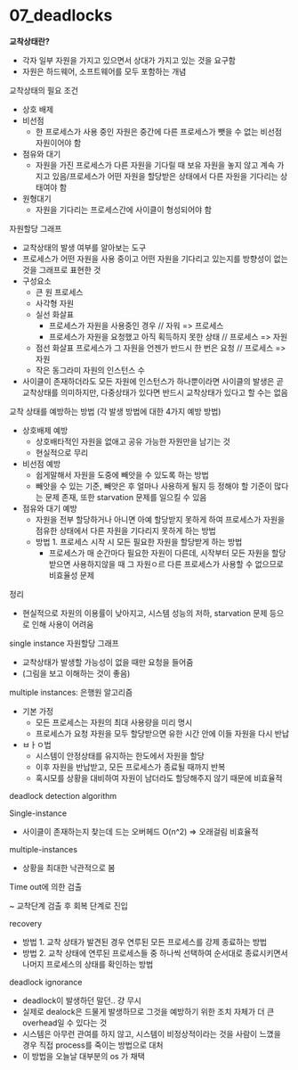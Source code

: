 # 07_deadlocks

**교착상태란?**

* 각자 일부 자원을 가지고 있으면서 상대가 가지고 있는 것을 요구함
* 자원은 하드웨어, 소프트웨어를 모두 포함하는 개념

교착상태의 필요 조건

* 상호 배제
* 비선점
  * 한 프로세스가 사용 중인 자원은 중간에 다른 프로세스가 뺏을 수 없는 비선점 자원이어야 함
* 점유와 대기
  * 자원을 가진 프로세스가 다른 자원을 기다릴 때 보유 자원을 놓지 않고 계속 가지고 있음/프로세스가 어떤 자원을 할당받은 상태에서 다른 자원을 기다리는 상태여야 함
* 원형대기
  * 자원을 기다리는 프로세스간에 사이클이 형성되어야 함

자원할당 그래프

* 교착상태의 발생 여부를 알아보는 도구
* 프로세스가 어떤 자원을 사용 중이고 어떤 자원을 기다리고 있는지를 방향성이 없는 것을 그래프로 표현한 것
* 구성요소
  * 큰 원 프로세스
  * 사각형 자원
  * 실선 화살표
    * 프로세스가 자원을 사용중인 경우 // 자워 => 프로세스
    * 프로세스가 자원을 요청했고 아직 획득하지 못한 상태 // 프로세스 => 자원
  * 점선 화살표 프로세스가 그 자원을 언젠가 반드시 한 번은 요청 // 프로세스 => 자원
  * 작은 동그라미 자원의 인스턴스 수
* 사이클이 존재하더라도 모든 자원에 인스턴스가 하나뿐이라면 사이클의 발생은 곧 교착상태를 의미하지만, 다중상태가 있다면 반드시 교착상태가 있다고 할 수는 없음

교착 상태를 예방하는 방법 (각 발생 방법에 대한 4가지 예방 방법)

* 상호배제 예방
  * 상호배타적인 자원을 없애고 공유 가능한 자원만을 남기는 것
  * 현실적으로 무리
* 비선점 예방
  * 쉽게말해서 자원을 도중에 빼앗을 수 있도록 하는 방법
  * 빼앗을 수 있는 기준, 빼앗은 후 얼마나 사용하게 될지 등 정해야 할 기준이 많다는 문제 존재, 또한 starvation 문제를 일으킬 수 있음
* 점유와 대기 예방
  * 자원을 전부 할당하거나 아니면 아예 할당받지 못하게 하여 프로세스가 자원을 점유한 상태에서 다른 자원을 기다리지 못하게 하는 방법
  * 방법 1. 프로세스 시작 시 모든 필요한 자원을 할당받게 하는 방법
    * 프로세스가 매 순간마다 필요한 자원이 다른데, 시작부터 모든 자원을 할당받으면 사용하지않을 때 그 자원ㅇ르 다른 프로세스가 사용할 수 없으므로 비효율성 문제

정리

* 현실적으로 자원의 이용률이 낮아지고, 시스템 성능의 저하, starvation 문제 등으로 인해 사용이 어려움



single instance 자원할당 그래프

* 교착상태가 발생할 가능성이 없을 때만 요청을 들어줌
* (그림을 보고 이해하는 것이 좋음)

multiple instances: 은행원 알고리즘

* 기본 가정
  * 모든 프로세스는 자원의 최대 사용량을 미리 명시
  * 프로세스가 요청 자원을 모두 할당받으면 유한 시간 안에 이들 자원을 다시 반납
* ㅂㅏㅇ법
  * 시스템이 안정상태를 유지하는 한도에서 자원을 할당
  * 이후 자원을 반납받고, 모든 프로세스가 종료될 때까지 반복
  * 혹시모를 상황을 대비하여 자원이 남더라도 할당해주지 않기 때문에 비효율적



deadlock detection algorithm

Single-instance

* 사이클이 존재하는지 찾는데 드는 오버헤드 O(n^2) => 오래걸림 비효율적

multiple-instances

* 상황을 최대한 낙관적으로 봄



Time out에 의한 검출



~ 교착단계 검출 후 회복 단계로 진입

recovery

* 방법 1. 교착 상태가 발견된 경우 연루된 모든 프로세스를 강제 종료하는 방법
* 방법 2. 교착 상태에 연루된 프로세스들 중 하나씩 선택하여 순서대로 종료시키면서 나머지 프로세스의 상태를 확인하는 방법

deadlock ignorance

* deadlock이 발생하던 말던.. 걍 무시
* 실제로 dealock은 드물게 발생하므로 그것을 예방하기 위한 조치 자체가 더 큰 overhead일 수 있다는 것
* 시스템은 아무런 관여를 하지 않고, 시스템이 비정상적이라는 것을 사람이 느꼈을 경우 직접 process를 죽이는 방법으로 대처
* 이 방법을 오늘날 대부분의 os 가 채택